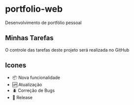 # portfolio-web
Desenvolvimento de portfólio pessoal

## Minhas Tarefas 
O controle das tarefas deste projeto será realizada no GitHub

## Icones

* :package: Nova funcionalidade
* :up: Atualização
* :beetle: Correção de Bugs
* :checkered_flag: Release
